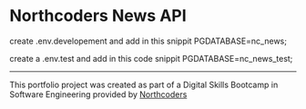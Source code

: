 # Northcoders News API

create .env.developement and add in this snippit 
PGDATABASE=nc_news;

create a .env.test and add in this code snippit
PGDATABASE=nc_news_test;



--- 

This portfolio project was created as part of a Digital Skills Bootcamp in Software Engineering provided by [Northcoders](https://northcoders.com/)
